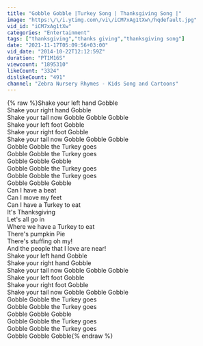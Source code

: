 ```yaml
---
title: "Gobble Gobble |Turkey Song | Thanksgiving Song |"
image: "https:\/\/i.ytimg.com\/vi\/iCM7xAg1tXw\/hqdefault.jpg"
vid_id: "iCM7xAg1tXw"
categories: "Entertainment"
tags: ["thanksgiving","thanks giving","thanksgiving song"]
date: "2021-11-17T05:09:56+03:00"
vid_date: "2014-10-22T12:12:59Z"
duration: "PT1M16S"
viewcount: "1895310"
likeCount: "3324"
dislikeCount: "491"
channel: "Zebra Nursery Rhymes - Kids Song and Cartoons"
---
```

{% raw %}Shake your left hand Gobble<br />Shake your right hand Gobble<br />Shake your tail now Gobble Gobble Gobble<br />Shake your left foot Gobble<br />Shake your right foot Gobble<br />Shake your tail now Gobble Gobble Gobble<br />Gobble Gobble the Turkey goes<br />Gobble Gobble the Turkey goes<br />Gobble Gobble Gobble<br />Gobble Gobble the Turkey goes<br />Gobble Gobble the Turkey goes<br />Gobble Gobble Gobble<br />Can I have a beat<br />Can I move my feet<br />Can I have a Turkey to eat<br />It's Thanksgiving<br />Let's all go in<br />Where we have a Turkey to eat<br />There's pumpkin Pie<br />There's stuffing oh my!<br />And the people that I love are near!<br />Shake your left hand Gobble<br />Shake your right hand Gobble<br />Shake your tail now Gobble Gobble Gobble<br />Shake your left foot Gobble<br />Shake your right foot Gobble<br />Shake your tail now Gobble Gobble Gobble<br />Gobble Gobble the Turkey goes<br />Gobble Gobble the Turkey goes<br />Gobble Gobble Gobble<br />Gobble Gobble the Turkey goes<br />Gobble Gobble the Turkey goes<br />Gobble Gobble Gobble{% endraw %}
